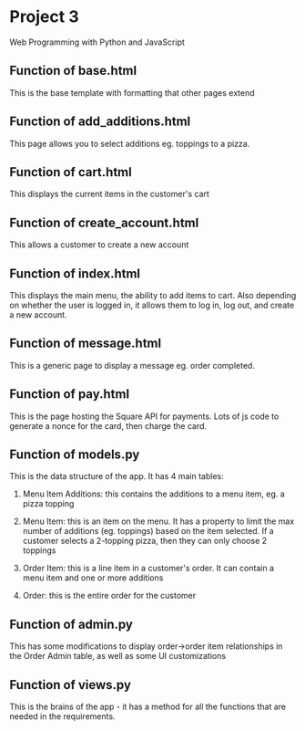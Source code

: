 # Project 3

Web Programming with Python and JavaScript

## Function of base.html
This is the base template with formatting that other pages extend

## Function of add_additions.html
This page allows you to select additions eg. toppings to a pizza. 

## Function of cart.html
This displays the current items in the customer's cart

## Function of create_account.html
This allows a customer to create a new account

## Function of index.html
This displays the main menu, the ability to add items to cart. Also depending on whether the user is logged in, it allows them to log in, log out, and create a new account.

## Function of message.html
This is a generic page to display a message eg. order completed.

## Function of pay.html
This is the page hosting the Square API for payments. Lots of js code to generate a nonce for the card, then charge the card.

## Function of models.py
This is the data structure of the app. It has 4 main tables:
1. Menu Item Additions: this contains the additions to a menu item, eg. a pizza topping

2. Menu Item: this is an item on the menu. It has a property to limit the max number of additions (eg. toppings) based on the item selected. If a customer selects a 2-topping pizza, then they can only choose 2 toppings

3. Order Item: this is a line item in a customer's order. It can contain a menu item and one or more additions

4. Order: this is the entire order for the customer

## Function of admin.py
This has some modifications to display order->order item relationships in the Order Admin table, as well as some UI customizations

## Function of views.py
This is the brains of the app - it has a method for all the functions that are needed in the requirements.  